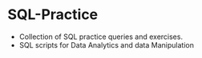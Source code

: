 # SQL-Practice
- Collection of SQL practice queries and exercises.
- SQL scripts for Data Analytics and data Manipulation
